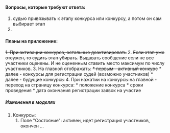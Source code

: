 #### Вопросы, которые требуют ответа:

1. судью привязывать к этапу конкурса или конкурсу, а потом он сам выбирает этап
2.

#### Планы на приложение:

~~1. При активации конкурса, остальные деактивировать~~
2. ~~Если этап уже отсужен, то судить этап убирать.~~ Выдавать сообщение если не все участники оценены. И не оцененным
   ставить место максимум по числу участников.
3. На главной отображать:
    ~~* первым - активный конкурс~~
    * далее - конкурсы для регистрации судей (возможно участников)
    * далее - будущие конкурсы
4. При нажатии на конкурсы на главной - переход на страницу конкурса:
    * положение конкурса
    * сроки проведения
    * дата окончания регистрации заявок на участие

##### Изменения в моделях

1. Конкурсы:
    1. Поле "Состояние": активен, идет регистрация участников, окончен ...
  